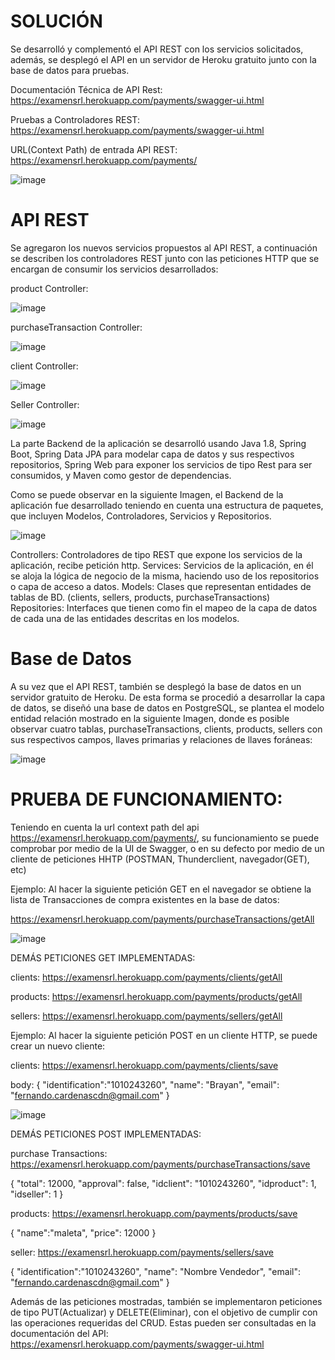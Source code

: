 # SOLUCIÓN

Se desarrolló y complementó el API REST con los servicios solicitados, además, se desplegó el API en un servidor de Heroku gratuito junto con la base de datos para pruebas.

Documentación Técnica de API Rest: https://examensrl.herokuapp.com/payments/swagger-ui.html

Pruebas a Controladores REST: https://examensrl.herokuapp.com/payments/swagger-ui.html

URL(Context Path) de entrada API REST: https://examensrl.herokuapp.com/payments/

![image](https://user-images.githubusercontent.com/78576954/132962908-8213783b-4642-4cec-b01d-6799fbbc15a2.png)


# API REST

Se agregaron los nuevos servicios propuestos al API REST, a continuación se describen los controladores REST junto con las peticiones HTTP que se encargan de consumir los servicios desarrollados:

product Controller:

![image](https://user-images.githubusercontent.com/78576954/132962969-b68bf4de-9df8-405e-aa95-b88d1c0eedc8.png)

purchaseTransaction Controller:

![image](https://user-images.githubusercontent.com/78576954/132962977-ad94f009-193f-465b-b5bc-ccc6aedec740.png)

client Controller:

![image](https://user-images.githubusercontent.com/78576954/132962982-f7d277cd-5203-4325-8fd1-e585c7c195cc.png)

Seller Controller:

![image](https://user-images.githubusercontent.com/78576954/132962993-0f41141f-010a-4538-addd-f64288485bbc.png)


La parte Backend de la aplicación se desarrolló usando Java 1.8, Spring Boot, Spring Data JPA para modelar capa de datos y sus respectivos repositorios, Spring Web para exponer los servicios de tipo Rest para ser consumidos, y Maven como gestor de dependencias.

Como se puede observar en la siguiente Imagen, el Backend de la aplicación fue desarrollado teniendo en cuenta una estructura de paquetes, que incluyen Modelos, Controladores, Servicios y Repositorios.

![image](https://user-images.githubusercontent.com/78576954/132963119-dd31e436-dde6-4ce8-a2a4-91783afc7a2f.png)

Controllers: Controladores de tipo REST que expone los servicios de la aplicación, recibe petición http.
Services: Servicios de la aplicación, en él se aloja la lógica de negocio de la misma, haciendo uso de los repositorios o capa de acceso a datos.
Models: Clases que representan entidades de tablas de BD. (clients, sellers, products, purchaseTransactions)
Repositories: Interfaces que tienen como fin el mapeo de la capa de datos de cada una de las entidades descritas en los modelos.

# Base de Datos

A su vez que el API REST, también se desplegó la base de datos en un servidor gratuito de Heroku. De esta forma se procedió a desarrollar la capa de datos, se diseñó una base de datos en PostgreSQL, se plantea el modelo entidad relación mostrado en la siguiente Imagen, donde es posible observar cuatro tablas, purchaseTransactions, clients, products, sellers con sus respectivos campos, llaves primarias y relaciones de llaves foráneas:

![image](https://user-images.githubusercontent.com/78576954/132962679-d8954962-ee4a-47a9-b59c-c2b669922f9b.png)


# PRUEBA DE FUNCIONAMIENTO:

Teniendo en cuenta la url context path del api https://examensrl.herokuapp.com/payments/, su funcionamiento se puede comprobar por medio de la UI de Swagger, o en su defecto por medio de un cliente de peticiones HHTP (POSTMAN, Thunderclient, navegador(GET), etc)

Ejemplo: Al hacer la siguiente petición GET en el navegador se obtiene la lista de Transacciones de compra existentes en la base de datos:

https://examensrl.herokuapp.com/payments/purchaseTransactions/getAll

![image](https://user-images.githubusercontent.com/78576954/132963736-7d9a799b-03c9-44e7-9f9a-83e9da71dea6.png)


DEMÁS PETICIONES GET IMPLEMENTADAS:

clients:
https://examensrl.herokuapp.com/payments/clients/getAll

products:
https://examensrl.herokuapp.com/payments/products/getAll

sellers: 
https://examensrl.herokuapp.com/payments/sellers/getAll


Ejemplo: Al hacer la siguiente petición POST en un cliente HTTP, se puede crear un nuevo cliente:

clients:
https://examensrl.herokuapp.com/payments/clients/save

body:
{
    "identification":"1010243260",
    "name": "Brayan",
    "email": "fernando.cardenascdn@gmail.com"
}


![image](https://user-images.githubusercontent.com/78576954/132964233-caa8572a-3777-4f1d-a690-baab2e2ab935.png)


DEMÁS PETICIONES POST IMPLEMENTADAS:

purchase Transactions:
https://examensrl.herokuapp.com/payments/purchaseTransactions/save

{
	"total": 12000,
	"approval": false,
	"idclient": "1010243260",
	"idproduct": 1,
	"idseller": 1
}

products:
https://examensrl.herokuapp.com/payments/products/save

{
    "name":"maleta",
	"price": 12000
}

seller:
https://examensrl.herokuapp.com/payments/sellers/save

{
    "identification":"1010243260",
    "name": "Nombre Vendedor",
    "email": "fernando.cardenascdn@gmail.com"
}



Además de las peticiones mostradas, también se implementaron peticiones de tipo PUT(Actualizar) y DELETE(Eliminar), con el objetivo de cumplir con las operaciones requeridas del CRUD. Estas pueden ser consultadas en la documentación del API: https://examensrl.herokuapp.com/payments/swagger-ui.html
